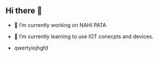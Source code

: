 ## Hi there 👋
- 🔭 I’m currently working on NAHI PATA
- 🌱 I’m currently learning to use IOT conecpts and devices.

- qwertyiojhgfd
<!--
**ARMNX10/ARMNX10** is a ✨ _special_ ✨ repository because its `README.md` (this file) appears on your GitHub profile.

Here are some ideas to get you started:

- 🔭 I’m currently working on ...
- 🌱 I’m currently learning ...
- 👯 I’m looking to collaborate on ...
- 🤔 I’m looking for help with ...
- 💬 Ask me about ...
- 📫 How to reach me: ...
- 😄 Pronouns: ...
- ⚡ Fun fact: ...
-->
